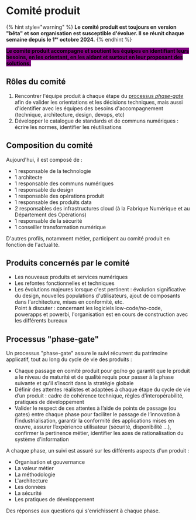 # Comité produit
{% hint style="warning" %}
**Le comité produit est toujours en version "bêta" et son organisation est susceptible d'évoluer. Il se réunit chaque semaine depuis le 1ᵉʳ octobre 2024.**
{% endhint %}

<mark style="background-color:purple;">**Le comité produit accompagne et soutient les équipes en identifiant leurs besoins, en les orientant, en les aidant et surtout en leur proposant des solutions.**</mark>

## Rôles du comité
1. Rencontrer l'équipe produit à chaque étape du [processus _phase-gate_](comite-produit.md#processus-phase-gate) afin de valider les orientations et les décisions techniques, mais aussi d'identifier avec les équipes des besoins d'accompagnement (technique, architecture, design, devops, etc)
2. Développer le catalogue de standards et de communs numériques : écrire les normes, identifier les réutilisations

## Composition du comité
Aujourd'hui, il est composé de :
* 1 responsable de la technologie
* 1 architecte
* 1 responsable des communs numériques
* 1 responsable du design
* 1 responsable des opérations produit
* 1 responsable des produits data
* 2 responsables des infrastructures cloud (à la Fabrique Numérique et au Département des Opérations)
* 1 responsable de la sécurité
* 1 conseiller transformation numérique

D'autres profils, notamment métier, participent au comité produit en fonction de l'actualité.

## Produits concernés par le comité
* Les nouveaux produits et services numériques
* Les refontes fonctionnelles et techniques
* Les évolutions majeures lorsque c'est pertinent : évolution significative du design, nouvelles populations d'utilisateurs, ajout de composants dans l'architecture, mises en conformité, etc.\
Point à discuter : concernant les logiciels low-code/no-code, powerapps et powerbi, l'organisation est en cours de construction avec les différents bureaux

## Processus "phase-gate"
Un processus "phase-gate" assure le suivi récurrent du patrimoine applicatif, tout au long du cycle de vie des produits :
* Chaque passage en comité produit pour go/no go garantit que le produit a le niveau de maturité et de qualité requis pour passer à la phase suivante et qu'il s’inscrit dans la stratégie globale
* Définir des attentes réalistes et adaptées à chaque étape du cycle de vie d’un produit​ : cadre de cohérence technique, règles d'interopérabilité, pratiques de développement​
* Valider le respect de ces attentes à l’aide de points de passage (ou gates) entre chaque phase​ pour faciliter le passage de l’innovation à l’industrialisation, garantir la conformité des applications mises en œuvre, assurer l’expérience utilisateur (sécurité, disponibilité …), confirmer la pertinence métier, identifier les axes de rationalisation du système d'information

A chaque phase, un suivi est assuré sur les différents aspects d'un produit :
* Organisation et gouvernance
* La valeur métier
* La méthodologie
* L'architecture
* Les données
* La sécurité
* Les pratiques de développement

Des réponses aux questions qui s'enrichissent à chaque phase.